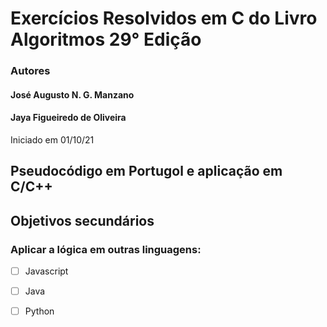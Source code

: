 # Exercícios Resolvidos em C do Livro Algoritmos 29° Edição
### Autores 
#### José Augusto N. G. Manzano
#### Jaya Figueiredo de Oliveira
Iniciado em 01/10/21
## Pseudocódigo em Portugol e aplicação em C/C++


## Objetivos secundários
### Aplicar a lógica em outras linguagens:
- [ ] Javascript
- [ ] Java
- [ ] Python

